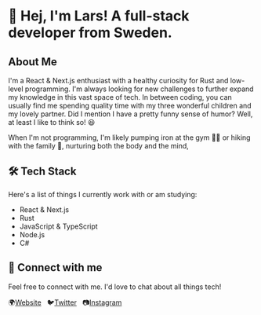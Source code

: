# 👋 Hej, I'm Lars! A full-stack developer from Sweden.

## About Me

I'm a React & Next.js enthusiast with a healthy curiosity for Rust and low-level programming. I'm always looking for new challenges to further expand my knowledge in this vast space of tech. In between coding, you can usually find me spending quality time with my three wonderful children and my lovely partner. Did I mention I have a pretty funny sense of humor? Well, at least I like to think so! 😆

When I'm not programming, I'm likely pumping iron at the gym 🏋️‍♂️ or hiking with the family 🥾, nurturing both the body and the mind, 

## 🛠️ Tech Stack

Here's a list of things I currently work with or am studying:

* React & Next.js
* Rust
* JavaScript & TypeScript
* Node.js
* C#

## :bell: Connect with me

Feel free to connect with me. I'd love to chat about all things tech!

:earth_africa:[Website](https://rellow.se) &nbsp;
:bird:[Twitter](https://twitter.com/devpaps) &nbsp;
:camera:[Instagram](https://www.instagram.com/devpaps/)
